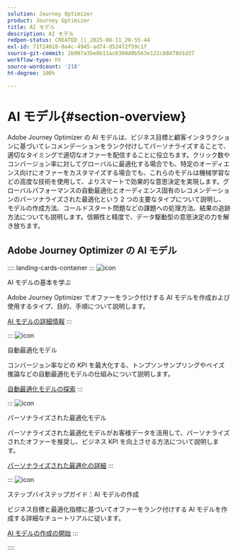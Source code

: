 ```yaml
---
solution: Journey Optimizer
product: Journey Optimizer
title: AI モデル
description: AI モデル
redpen-status: CREATED_||_2025-08-11_20-55-44
exl-id: 71f24028-0a4c-4945-ad74-d52472f59c1f
source-git-commit: 2b907a3be8b11ac6308d0b563e122c88478d1d37
workflow-type: ht
source-wordcount: '218'
ht-degree: 100%

---
```


# AI モデル{#section-overview}

Adobe Journey Optimizer の AI モデルは、ビジネス目標と顧客インタラクションに基づいてレコメンデーションをランク付けしてパーソナライズすることで、適切なタイミングで適切なオファーを配信することに役立ちます。クリック数やコンバージョン率に対してグローバルに最適化する場合でも、特定のオーディエンス向けにオファーをカスタマイズする場合でも、これらのモデルは機械学習などの高度な技術を使用して、よりスマートで効果的な意思決定を実現します。グローバルパフォーマンスの自動最適化とオーディエンス固有のレコメンデーションのパーソナライズされた最適化という 2 つの主要なタイプについて説明し、モデルの作成方法、コールドスタート問題などの課題への処理方法、結果の追跡方法についても説明します。信頼性と精度で、データ駆動型の意思決定の力を解き放ちます。

## Adobe Journey Optimizer の AI モデル

:::: landing-cards-container
:::
![icon](https://cdn.experienceleague.adobe.com/icons/book.svg)

AI モデルの基本を学ぶ

Adobe Journey Optimizer でオファーをランク付けする AI モデルを作成および使用するタイプ、目的、手順について説明します。

[AI モデルの詳細情報](../using/experience-decisioning/ranking/ai-models.md)
:::

:::
![icon](https://cdn.experienceleague.adobe.com/icons/chart-line.svg?lang=ja)

自動最適化モデル

コンバージョン率などの KPI を最大化する、トンプソンサンプリングやベイズ推論などの自動最適化モデルの仕組みについて説明します。

[自動最適化モデルの探索](../using/experience-decisioning/ranking/auto-optimization-model.md)
:::

:::
![icon](https://cdn.experienceleague.adobe.com/icons/bullseye.svg?lang=ja)

パーソナライズされた最適化モデル

パーソナライズされた最適化モデルがお客様データを活用して、パーソナライズされたオファーを推奨し、ビジネス KPI を向上させる方法について説明します。

[パーソナライズされた最適化の詳細](../using/experience-decisioning/ranking/personalized-optimization-model.md)
:::

:::
![icon](https://cdn.experienceleague.adobe.com/icons/circle-play.svg)

ステップバイステップガイド：AI モデルの作成

ビジネス目標と最適化指標に基づいてオファーをランク付けする AI モデルを作成する詳細なチュートリアルに従います。

[AI モデルの作成の開始](../using/experience-decisioning/ranking/create-ai-models.md)
:::

::::
